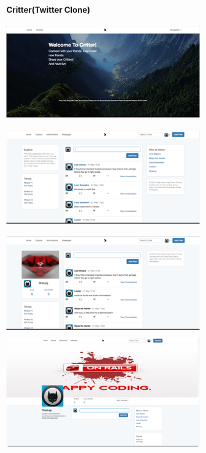 Critter(Twitter Clone)
---

![img](app/assets/images/landingpage.png)
---
![img](app/assets/images/explore.png)
---
![img](app/assets/images/home.png)
---
![img](app/assets/images/profile.png)
